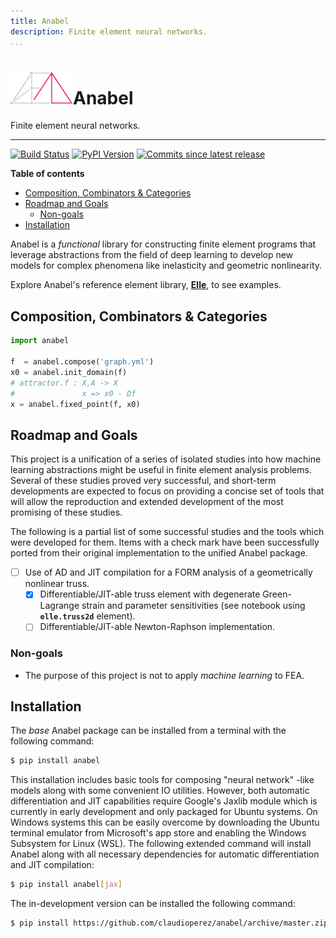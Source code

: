 ```yaml
---
title: Anabel
description: Finite element neural networks.
...
```


<h1><img src="img/main.svg" alt="" width=100></img>Anabel</h1>

Finite element neural networks.

------------------

[![Build Status][travis-image]][travis-link]
[![PyPI Version][pypi-v-image]][pypi-v-link]
[![Commits since latest release][gh-image]][gh-link]

**Table of contents**

- [Composition, Combinators & Categories](#composition-combinators--categories)
- [Roadmap and Goals](#roadmap-and-goals)
  - [Non-goals](#non-goals)
- [Installation](#installation)

Anabel is a *functional* library for constructing finite element programs that leverage abstractions from the field of deep learning to develop new models for complex phenomena like inelasticity and geometric nonlinearity.

Explore Anabel's reference element library, [**Elle**](elle), to see examples.

## Composition, Combinators & Categories

```python
import anabel

f  = anabel.compose('graph.yml')
x0 = anabel.init_domain(f)
# attractor.f : X,A -> X
#               x => x0 - Df
x = anabel.fixed_point(f, x0)
```

## Roadmap and Goals

This project is a unification of a series of isolated studies into how machine learning abstractions might be useful in finite element analysis problems. Several of these studies proved very successful, and short-term developments are expected to focus on providing a concise set of tools that will allow the reproduction and extended development of the most promising of these studies.

The following is a partial list of some successful studies and the tools which were developed for them. Items with a check mark have been successfully ported from their original implementation to the unified Anabel package.

- [ ] Use of AD and JIT compilation for a FORM analysis of a geometrically nonlinear truss.
  - [x] Differentiable/JIT-able truss element with degenerate Green-Lagrange strain and parameter sensitivities (see notebook using **`elle.truss2d`** element).
  - [ ] Differentiable/JIT-able Newton-Raphson implementation.

### Non-goals

- The purpose of this project is not to apply *machine learning* to FEA.

## Installation

The *base* Anabel package can be installed from a terminal with the following command:

```bash
$ pip install anabel
```

This installation includes basic tools for composing "neural network" -like models along with some convenient IO utilities. However, both automatic differentiation and JIT capabilities require Google's Jaxlib module which is currently in early development and only packaged for Ubuntu systems. On Windows systems this can be easily overcome by downloading the Ubuntu terminal emulator from Microsoft's app store and enabling the Windows Subsystem for Linux (WSL). The following extended command will install Anabel along with all necessary dependencies for automatic differentiation and JIT compilation:

```bash
$ pip install anabel[jax]
```

The in-development version can be installed the following command:

```bash
$ pip install https://github.com/claudioperez/anabel/archive/master.zip
```

[pypi-v-image]: https://img.shields.io/pypi/v/anabel.svg
[pypi-v-link]: https://pypi.org/project/anabel/

[travis-image]: https://api.travis-ci.org/claudioperez/anabel.svg?branch=master
[travis-link]: https://travis-ci.org/claudioperez/anabel

[gh-link]: https://github.com/claudioperez/anabel/compare/v0.0.0...master
[gh-image]: https://img.shields.io/github/commits-since/claudioperez/anabel/v0.0.0.svg

